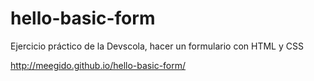 # hello-basic-form
Ejercicio práctico de la Devscola, hacer un formulario con HTML y CSS

http://meegido.github.io/hello-basic-form/
